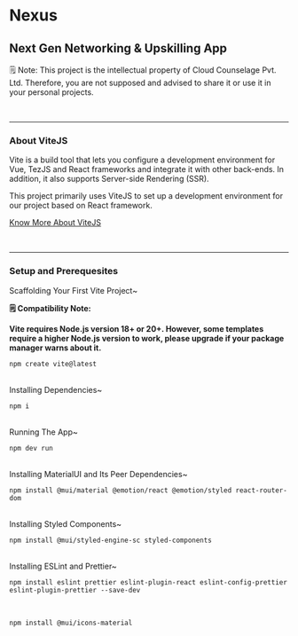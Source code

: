 # Nexus
## Next Gen Networking &amp; Upskilling App

🗒️ Note: This project is the intellectual property of Cloud Counselage Pvt. Ltd. Therefore, you are not supposed and advised to share it or use it in your personal projects.

<br>
<hr>

### About ViteJS
Vite is a build tool that lets you configure a development environment for Vue, TezJS and React frameworks and integrate it with other back-ends. In addition, it also supports Server-side Rendering (SSR).

This project primarily uses ViteJS to set up a development environment for our project based on React framework.

[Know More About ViteJS](https://vitejs.dev/)

<br>
<hr>

### Setup and Prerequesites

Scaffolding Your First Vite Project~

<b>
  
🗒️ Compatibility Note:

Vite requires Node.js version 18+ or 20+. However, some templates require a higher Node.js version to work, please upgrade if your package manager warns about it.

</b>

```
npm create vite@latest
```
<br>
Installing Dependencies~

```
npm i
```
<br>
Running The App~

```
npm dev run
```
<br>
Installing MaterialUI and Its Peer Dependencies~

```
npm install @mui/material @emotion/react @emotion/styled react-router-dom
```
<br>
Installing Styled Components~

```
npm install @mui/styled-engine-sc styled-components
```
<br>
Installing ESLint and Prettier~

```
npm install eslint prettier eslint-plugin-react eslint-config-prettier eslint-plugin-prettier --save-dev
```
<br>

```
npm install @mui/icons-material
```
